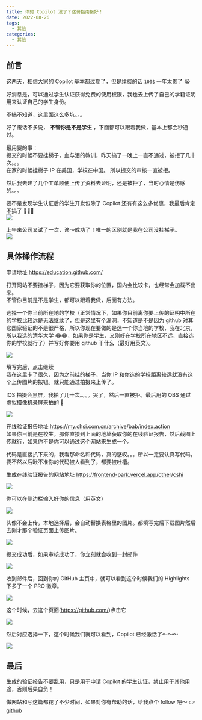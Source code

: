 ```yaml
---
title: 你的 Copilot 没了？这份指南接好！
date: 2022-08-26
tags:
  - 其他
categories:
  - 其他
---
```


## 前言

这两天，相信大家的 Copilot 基本都过期了，但是续费的话 `100$` 一年太贵了 😭

好消息是，可以通过学生认证获得免费的使用权限，我也去上传了自己的学籍证明用来认证自己的学生身份。

不搞不知道，这里面这么多坑。。。

好了废话不多说， **不管你是不是学生** ，下面都可以跟着我做，基本上都会秒通过。

<!-- more -->

最用要的事：  
提交的时候不要挂梯子，血与泪的教训，昨天搞了一晚上一直不通过，被拒了几十次。。。  
在家的时候挂梯子 IP 在美国，学校在中国。 所以提交的审核一直被拒。

然后我去建了几个工单顺便上传了资料去证明，还是被拒了，当时心情是伤感的。。。

要不是发现学生认证后的学生开发包除了 Copilot 还有有这么多优惠，我最后肯定不搞了 🥲🥲🥲  
![](https://assets.fedtop.com/picbed/202208252345538.png)

上午来公司又试了一次，诶～成功了！唯一的区别就是我在公司没挂梯子。  
![](https://assets.fedtop.com/picbed/202208251022868.png)

## 具体操作流程

申请地址 https://education.github.com/

打开网站不要挂梯子，因为它要获取你的位置，国内会比较卡，也经常会加载不出来。  
不管你目前是不是学生，都可以跟着我做，后面有方法。

选择一个你当前所在地的学校（正常情况下，如果你目前离你要上传的证明中所在的学校比较远是无法继续了，但是这里有个漏洞，不知道是不是因为 github 对其它国家验证的不是很严格，所以你现在要做的是选一个你当地的学校，我在北京，所以我选的清华大学 😂😂，如果你是学生，又刚好在学校所在地区不远，直接选你的学校就行了）并写好你要用 github 干什么（最好用英文）。

![](https://assets.fedtop.com/picbed/202208252300563.png)

填写完后，点击继续  
我在这里卡了很久，因为之前挂的梯子，当你 IP 和你选的学校距离较远就没有这个上传图片的按钮。就只能通过拍摄来上传了。

IOS 拍摄会黑屏，我拍了几十次。。。。哭了，然后一直被拒。最后用的 OBS 通过虚拟摄像机录屏来拍的 🥲

![](https://assets.fedtop.com/picbed/202208251126246.png)

在线验证报告地址 https://my.chsi.com.cn/archive/bab/index.action  
如果你目前是在校生，那你直接到上面的地址获取你的在线验证报告，然后截图上传就行，如果你不是你可以通过这个网站来生成一个。

代码是直接扒下来的，我看那命名和代码，真的感叹。。。所以一定要认真写代码，要不然以后瞅不准你的代码被人看到了，都要被吐槽。

生成在线验证报告的网站地址 https://frontend-park.vercel.app/other/cshi

![](https://assets.fedtop.com/picbed/202208252305749.png)

你可以在侧边栏输入好你的信息（用英文）

![](https://assets.fedtop.com/picbed/202208252318135.png)

头像不会上传，本地选择后，会自动替换表格里的图片。都填写完后下载图片然后去刚才那个验证页面上传图片。

![](https://assets.fedtop.com/picbed/202208252329078.png)

提交成功后，如果审核成功了，你立刻就会收到一封邮件

![](https://assets.fedtop.com/picbed/202208251043770.png)

收到邮件后，回到你的 GitHub 主页中，就可以看到这个时候我们的 Highlights 下多了一个 PRO 徽章。

![](https://assets.fedtop.com/picbed/202208251007469.png)

这个时候，去这个页面(https://github.com/)点击它

![](https://assets.fedtop.com/picbed/202208251013398.png)

然后对应选择一下，这个时候我们就可以看到，Copilot 已经激活了～～～

![](https://assets.fedtop.com/picbed/202208251011822.png)

## 最后

生成的验证报告不要乱用，只是用于申请 Copilot 的学生认证，禁止用于其他用途，否则后果自负！

做网站和写这篇都花了不少时间，如果对你有帮助的话，给我点个 follow 吧～ 👉[github](https://github.com/wangrongding)
